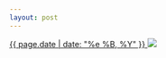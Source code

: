 ```yaml
---
layout: post
---
```


<p>
  <a href="/5">
    <time>{{ page.date | date: "%e %B, %Y" }}</time>
  </a>
  <a href="/5"><img src="{{ site.assets_url }}/5.jpg"/></a>
</p>
